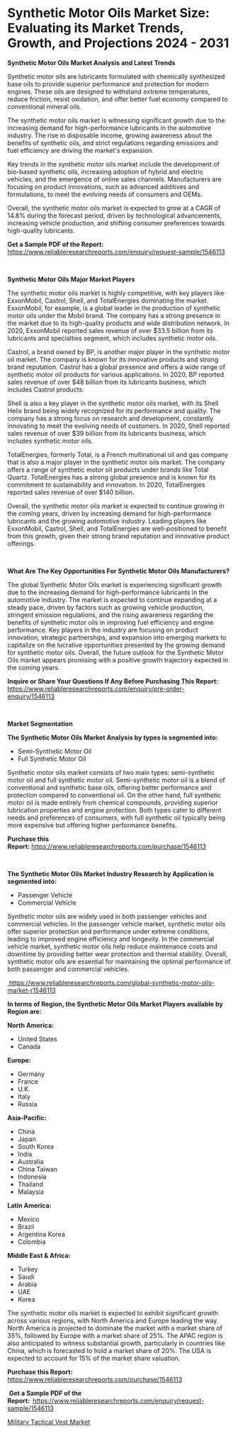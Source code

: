 <p><h1>Synthetic Motor Oils Market Size: Evaluating its Market Trends, Growth, and Projections 2024 - 2031</h1></p><p><strong>Synthetic Motor Oils Market Analysis and Latest Trends</strong></p>
<p><p>Synthetic motor oils are lubricants formulated with chemically synthesized base oils to provide superior performance and protection for modern engines. These oils are designed to withstand extreme temperatures, reduce friction, resist oxidation, and offer better fuel economy compared to conventional mineral oils.</p><p>The synthetic motor oils market is witnessing significant growth due to the increasing demand for high-performance lubricants in the automotive industry. The rise in disposable income, growing awareness about the benefits of synthetic oils, and strict regulations regarding emissions and fuel efficiency are driving the market's expansion.</p><p>Key trends in the synthetic motor oils market include the development of bio-based synthetic oils, increasing adoption of hybrid and electric vehicles, and the emergence of online sales channels. Manufacturers are focusing on product innovations, such as advanced additives and formulations, to meet the evolving needs of consumers and OEMs.</p><p>Overall, the synthetic motor oils market is expected to grow at a CAGR of 14.8% during the forecast period, driven by technological advancements, increasing vehicle production, and shifting consumer preferences towards high-quality lubricants.</p></p>
<p><strong>Get a Sample PDF of the Report:&nbsp;</strong> <a href="https://www.reliableresearchreports.com/enquiry/request-sample/1546113">https://www.reliableresearchreports.com/enquiry/request-sample/1546113</a></p>
<p>&nbsp;</p>
<p><strong>Synthetic Motor Oils Major Market Players</strong></p>
<p><p>The synthetic motor oils market is highly competitive, with key players like ExxonMobil, Castrol, Shell, and TotalEnergies dominating the market. ExxonMobil, for example, is a global leader in the production of synthetic motor oils under the Mobil brand. The company has a strong presence in the market due to its high-quality products and wide distribution network. In 2020, ExxonMobil reported sales revenue of over $33.5 billion from its lubricants and specialties segment, which includes synthetic motor oils.</p><p>Castrol, a brand owned by BP, is another major player in the synthetic motor oil market. The company is known for its innovative products and strong brand reputation. Castrol has a global presence and offers a wide range of synthetic motor oil products for various applications. In 2020, BP reported sales revenue of over $48 billion from its lubricants business, which includes Castrol products.</p><p>Shell is also a key player in the synthetic motor oils market, with its Shell Helix brand being widely recognized for its performance and quality. The company has a strong focus on research and development, constantly innovating to meet the evolving needs of customers. In 2020, Shell reported sales revenue of over $39 billion from its lubricants business, which includes synthetic motor oils.</p><p>TotalEnergies, formerly Total, is a French multinational oil and gas company that is also a major player in the synthetic motor oils market. The company offers a range of synthetic motor oil products under brands like Total Quartz. TotalEnergies has a strong global presence and is known for its commitment to sustainability and innovation. In 2020, TotalEnergies reported sales revenue of over $140 billion.</p><p>Overall, the synthetic motor oils market is expected to continue growing in the coming years, driven by increasing demand for high-performance lubricants and the growing automotive industry. Leading players like ExxonMobil, Castrol, Shell, and TotalEnergies are well-positioned to benefit from this growth, given their strong brand reputation and innovative product offerings.</p></p>
<p>&nbsp;</p>
<p><strong>What Are The Key Opportunities For Synthetic Motor Oils Manufacturers?</strong></p>
<p><p>The global Synthetic Motor Oils market is experiencing significant growth due to the increasing demand for high-performance lubricants in the automotive industry. The market is expected to continue expanding at a steady pace, driven by factors such as growing vehicle production, stringent emission regulations, and the rising awareness regarding the benefits of synthetic motor oils in improving fuel efficiency and engine performance. Key players in the industry are focusing on product innovation, strategic partnerships, and expansion into emerging markets to capitalize on the lucrative opportunities presented by the growing demand for synthetic motor oils. Overall, the future outlook for the Synthetic Motor Oils market appears promising with a positive growth trajectory expected in the coming years.</p></p>
<p><strong>Inquire or Share Your Questions If Any Before Purchasing This Report:</strong> <a href="https://www.reliableresearchreports.com/enquiry/pre-order-enquiry/1546113">https://www.reliableresearchreports.com/enquiry/pre-order-enquiry/1546113</a></p>
<p>&nbsp;</p>
<p><strong>Market Segmentation</strong></p>
<p><strong>The Synthetic Motor Oils Market Analysis by types is segmented into:</strong></p>
<p><ul><li>Semi-Synthetic Motor Oil</li><li>Full Synthetic Motor Oil</li></ul></p>
<p><p>Synthetic motor oils market consists of two main types: semi-synthetic motor oil and full synthetic motor oil. Semi-synthetic motor oil is a blend of conventional and synthetic base oils, offering better performance and protection compared to conventional oil. On the other hand, full synthetic motor oil is made entirely from chemical compounds, providing superior lubrication properties and engine protection. Both types cater to different needs and preferences of consumers, with full synthetic oil typically being more expensive but offering higher performance benefits.</p></p>
<p><strong>Purchase this Report:&nbsp;</strong><a href="https://www.reliableresearchreports.com/purchase/1546113">https://www.reliableresearchreports.com/purchase/1546113</a></p>
<p>&nbsp;</p>
<p><strong>The Synthetic Motor Oils Market Industry Research by Application is segmented into:</strong></p>
<p><ul><li>Passenger Vehicle</li><li>Commercial Vehicle</li></ul></p>
<p><p>Synthetic motor oils are widely used in both passenger vehicles and commercial vehicles. In the passenger vehicle market, synthetic motor oils offer superior protection and performance under extreme conditions, leading to improved engine efficiency and longevity. In the commercial vehicle market, synthetic motor oils help reduce maintenance costs and downtime by providing better wear protection and thermal stability. Overall, synthetic motor oils are essential for maintaining the optimal performance of both passenger and commercial vehicles.</p></p>
<p><a href="https://www.reliableresearchreports.com/global-synthetic-motor-oils-market-r1546113">&nbsp;https://www.reliableresearchreports.com/global-synthetic-motor-oils-market-r1546113</a></p>
<p><strong>In terms of Region, the Synthetic Motor Oils Market Players available by Region are:</strong></p>
<p>
    <p> <strong> North America: </strong>
        <ul>
            <li>United States</li>
            <li>Canada</li>
        </ul>
        </p> 
    <p> <strong> Europe: </strong>
        <ul>
            <li>Germany</li>
            <li>France</li>
            <li>U.K.</li>
            <li>Italy</li>
            <li>Russia</li>
        </ul>
        </p> 
    <p> <strong> Asia-Pacific: </strong>
        <ul>
            <li>China</li>
            <li>Japan</li>
            <li>South Korea</li>
            <li>India</li>
            <li>Australia</li>
            <li>China Taiwan</li>
            <li>Indonesia</li>
            <li>Thailand</li>
            <li>Malaysia</li>
        </ul>
        </p> 
    <p> <strong> Latin America: </strong>
        <ul>
            <li>Mexico</li>
            <li>Brazil</li>
            <li>Argentina Korea</li>
            <li>Colombia</li>
        </ul>
        </p> 
    <p> <strong> Middle East & Africa: </strong>
        <ul>
            <li>Turkey</li>
            <li>Saudi</li>
            <li>Arabia</li>
            <li>UAE</li>
            <li>Korea</li>
        </ul>
    </p>
    </p>
<p><p>The synthetic motor oils market is expected to exhibit significant growth across various regions, with North America and Europe leading the way. North America is projected to dominate the market with a market share of 35%, followed by Europe with a market share of 25%. The APAC region is also anticipated to witness substantial growth, particularly in countries like China, which is forecasted to hold a market share of 20%. The USA is expected to account for 15% of the market share valuation.</p></p>
<p><strong>Purchase this Report: </strong><a href="https://www.reliableresearchreports.com/purchase/1546113">https://www.reliableresearchreports.com/purchase/1546113</a></p>
<p>&nbsp;<strong>Get a Sample PDF of the Report:&nbsp;&nbsp;</strong><a href="https://www.reliableresearchreports.com/enquiry/request-sample/1546113">https://www.reliableresearchreports.com/enquiry/request-sample/1546113</a></p>
<p><strong></strong></p>
<p><p><a href="https://view.publitas.com/reportprime-1/insights-into-the-military-tactical-vest-industry-market-financial-status-market-size-and-revenue-analysis-up-to-2031/">Military Tactical Vest Market</a></p></p>